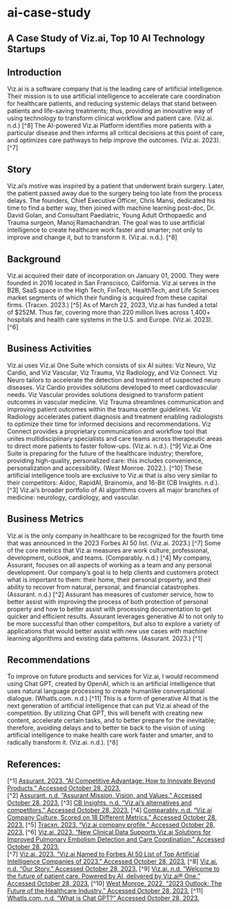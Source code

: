 # ai-case-study

## A Case Study of Viz.ai, Top 10 AI Technology Startups

## Introduction

Viz.ai is a software company that is the leading care of artificial intelligence. Their mission is to use artificial intelligence to accelerate care coordination for healthcare patients, and reducing systemic delays that stand between patients and life-saving treatments; thus, providing an innovative way of using technology to transform clinical workflow and patient care. (Viz.ai. n.d.) [^8] The AI-powered Viz.ai Platform identifies more patients with a particular disease and then informs all critical decisions at this point of care, and optimizes care pathways to help improve the outcomes. (Viz.ai. 2023). [^7]

## Story

Viz.ai’s motive was inspired by a patient that underwent brain surgery. Later, the patient passed away due to the surgery being too late from the process delays. The founders, Chief Executive Officer, Chris Mansi, dedicated his time to find a better way, then joined with machine learning post-doc, Dr. David Golan, and Consultant Paediatric, Young Adult Orthopaedic and Trauma surgeon, Manoj Ramachandran. The goal was to use artificial intelligence to create healthcare work faster and smarter; not only to improve and change it, but to transform it. (Viz.ai. n.d.). [^8]

## Background

Viz.ai acquired their date of incorporation on January 01, 2000. They were founded in 2016 located in San Franscisco, California. Viz.ai serves in the B2B, SaaS space in the High Tech, FinTech, HealthTech, and Life Sciences market segments of which their funding is acquired from these capital firms. (Tracxn. 2023.) [^5] As of March 22, 2023, Viz.ai has funded a total of $252M. Thus far, covering more than 220 million lives across 1,400+ hospitals and health care systems in the U.S. and Europe. (Viz.ai. 2023). [^6]

## Business Activities

Viz.ai uses Viz.ai One Suite which consists of six AI suites: Viz Neuro, Viz Cardio, and Viz Vascular, Viz Trauma, Viz Radiology, and Viz Connect. Viz Neuro tailors to accelerate the detection and treatment of suspected neuro diseases. Viz Cardio provides solutions developed to meet cardiovascular needs. Viz Vascular provides solutions designed to transform patient outcomes in vascular medicine. Viz Trauma streamlines communication and improving patient outcomes within the trauma center guidelines. Viz Radiology accelerates patient diagnosis and treatment enabling radiologists to optimize their time for informed decisions and recommendations. Viz Connect provides a proprietary communication and workflow tool that unites multidisciplinary specialists and care teams across therapeutic areas to direct more patients to faster follow-ups. (Viz.ai. n.d.). [^9] Viz.ai One Suite is preparing for the future of the healthcare industry; therefore, providing high-quality, personalized care: this includes convenience, personalization and accessibility. (West Monroe. 2022.). [^10]  These artificial intelligence tools are exclusive to Viz.ai that is also very similar to their competitors: Aidoc, RapidAI, Brainomix, and 16-Bit (CB Insights. n.d.). [^3] Viz.ai’s broader portfolio of AI algorithms covers all major branches of medicine: neurology, cardiology, and vascular.

## Business Metrics

Viz.ai is the only company in healthcare to be recognized for the fourth time that was announced in the 2023 Forbes AI 50 list. (Viz.ai. 2023.) [^7] Some of the core metrics that Viz.ai measures are work culture, professional, development, outlook, and teams. (Comparably. n.d.) [^4] My company, Assurant, focuses on all aspects of working as a team and any personal development. Our company’s goal is to help clients and customers protect what is important to them: their home, their personal property, and their ability to recover from natural, personal, and financial catastrophes. (Assurant. n.d.) [^2] Assurant has measures of customer service, how to better assist with improving the process of both protection of personal property and how to better assist with processing documentation to get quicker and efficient results. Assurant leverages generative AI to not only to be more successful than other competitors, but also to explore a variety of applications that would better assist with new use cases with machine learning algorithms and existing data patterns. (Assurant. 2023.) [^1]

## Recommendations

To improve on future products and services for Viz.ai, I would recommend using Chat GPT, created by OpenAI, which is an artificial intelligence that uses natural language processing to create humanlike conversational dialogue. (WhatIs.com. n.d.) [^11] This is a form of generative AI that is the next generation of artificial intelligence that can put Viz.ai ahead of the competition. By utilizing Chat GPT, this will benefit with creating new content, accelerate certain tasks, and to better prepare for the inevitable; therefore, avoiding delays and to better tie back to the vision of using artificial intelligence to make health care work faster and smarter, and to radically transform it. (Viz.ai. n.d.). [^8]

## References:

[^1] [Assurant. 2023. “AI Competitive Advantage: How to Innovate Beyond Products.” 			Accessed October 28, 2023.]( https://www.assurant.com/news-insight/insights/culture-and-innovations/article/AI-innovation-goes-beyond-your-product)   
[^2] [Assurant. n.d. “Assurant Mission, Vision, and Values.” Accessed October 28, 2023.](https://www.comparably.com/companies/assurant/mission) 
[^3] [CB Insights. n.d. “Viz.ai’s alternatives and competitors.” Accessed October 28, 2023.](https://www.cbinsights.com/company/vizai/alternatives-competitors) 
[^4] [Comparably. n.d. “Viz.ai Company Culture, Scored on 18 Different Metrics.” Accessed October 28, 2023.](https://www.comparably.com/companies/viz-ai-20500/culture) 
[^5] [Tracxn. 2023. “Viz.ai company profile.” Accessed October 28, 2023.](https://tracxn.com/d/companies/viz.ai/__pLnNiYtOhW8i6sEaq0xwbIoGOoaGOyWPl2ujRB17-jc) 
[^6] [Viz.ai. 2023. “New Clinical Data Supports Viz.ai Solutions for Improved Pulmonary Embolism Detection 	and Care Coordination.” Accessed October 28, 2023.](https://www.viz.ai/news/new-clinical-data-supports-viz-ai-solution-for-improved-pulmonary-embolism-detection-and-care-coordination)  
[^7] [Viz.ai. 2023. “Viz.ai Named to Forbes AI 50 List of Top Artificial Intelligence Companies of 2023.” 	Accessed October 28, 2023.](https://www.viz.ai/news/viz-ai-named-to-forbes-ai-50-list-of-top-artificial-intelligence-companies-of-2023#:~:text=This%20is%20the%204th%20time,%2C%20CEO%20at%20Viz.ai.) 
[^8] [Viz.ai. n.d. “Our Story.” Accessed October 28, 2023.](https://www.viz.ai/our-story) 
[^9] [Viz.ai. n.d. “Welcome to the future of patient care. Powered by AI, delivered by Viz.ai® One.” 	Accessed October 28, 2023.](https://www.viz.ai/vizai-one) 
[^10] [West Monroe. 2022. “2023 Outlook: The Future of the Healthcare Industry.” Accessed October 28, 2023.](https://www.westmonroe.com/perspectives/report/healthcare-outlook?atrkid=V3ADWED098667_142679836515_kwd-333354911644__645369105790_g_c___&utm_source=google&utm_medium=cpc&utm_term=future%20of%20healthcare&utm_content=!acq!v3!142679836515_kwd-333354911644__645369105790_g_c__&utm_campaign=Search+-+Prospecting+-+Generic+-+Industries+-+Healthcare+%28HLS%29-+2022&gclid=Cj0KCQjwy4KqBhD0ARIsAEbCt6iHpPrBS0olEyytiqTD1yGmmWlH1RozmD0AYFiREVBRcoVuCz6r8fgaAuYiEALw_wcB) 
[^11] [WhatIs.com. n.d. “What is Chat GPT?” Accessed October 28, 2023.](https://www.techtarget.com/whatis/definition/ChatGPT) 



